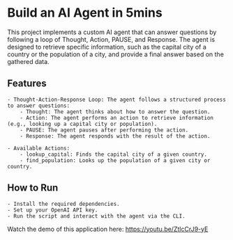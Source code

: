 # Build an AI Agent in 5mins
This project implements a custom AI agent that can answer questions by following a loop of Thought, Action, PAUSE, and Response. The agent is designed to retrieve specific information, such as the capital city of a country or the population of a city, and provide a final answer based on the gathered data.

## Features
    - Thought-Action-Response Loop: The agent follows a structured process to answer questions:
        - Thought: The agent thinks about how to answer the question.
        - Action: The agent performs an action to retrieve information (e.g., looking up a capital city or population).
        - PAUSE: The agent pauses after performing the action.
        - Response: The agent responds with the result of the action.

    - Available Actions:
        - lookup_capital: Finds the capital city of a given country.
        - find_population: Looks up the population of a given city or country.

## How to Run
    - Install the required dependencies.
    - Set up your OpenAI API key.
    - Run the script and interact with the agent via the CLI.

Watch the demo of this application here: https://youtu.be/ZtlcCrJ9-yE
